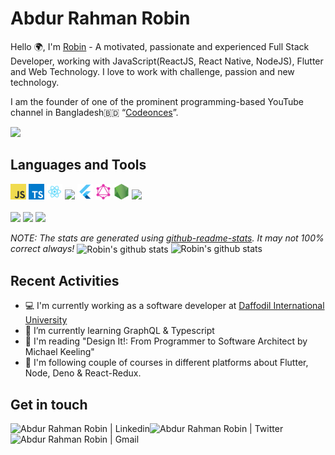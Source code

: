 # Abdur Rahman Robin
Hello 🌍, I'm [Robin](https://devrobin.vercel.app/) - A motivated, passionate and experienced Full Stack Developer, working with JavaScript(ReactJS, React Native, NodeJS), Flutter and Web Technology. I love to work with challenge, passion and new technology.

I am the founder of one of the prominent programming-based YouTube channel in Bangladesh🇧🇩 “[Codeonces](https://youtube.com/c/Codeonces)”.

![](https://komarev.com/ghpvc/?username=robin3317&label=Profile+Views&color=yellowgreen)

## Languages and Tools
<code><img height="25" src="https://raw.githubusercontent.com/github/explore/80688e429a7d4ef2fca1e82350fe8e3517d3494d/topics/javascript/javascript.png"></code>
<code><img height="25" src="https://raw.githubusercontent.com/github/explore/80688e429a7d4ef2fca1e82350fe8e3517d3494d/topics/typescript/typescript.png"></code>
<code><img height="25" src="https://raw.githubusercontent.com/github/explore/80688e429a7d4ef2fca1e82350fe8e3517d3494d/topics/react/react.png"></code>
<code><img height="25" src="https://redux.js.org/img/redux.svg"></code>
<code><img height="25" src="https://raw.githubusercontent.com/github/explore/80688e429a7d4ef2fca1e82350fe8e3517d3494d/topics/flutter/flutter.png"></code>
<code><img height="25" src="https://raw.githubusercontent.com/github/explore/5c058a388828bb5fde0bcafd4bc867b5bb3f26f3/topics/graphql/graphql.png"></code>
<code><img height="25" src="https://raw.githubusercontent.com/github/explore/80688e429a7d4ef2fca1e82350fe8e3517d3494d/topics/nodejs/nodejs.png"></code>
<code><img height="25" src="https://deno.land/logo.svg"></code>
<br /><br />
<code><img height="25" src="https://www.adobe.com/content/dam/cc/icons/xd.svg"></code>
<code><img height="25" src="https://www.adobe.com/content/dam/cc/icons/photoshop-mobile.svg"></code>
<code><img height="25" src="https://www.adobe.com/content/dam/cc/icons/pr_cc_app_RGB.svg"></code>

*NOTE: The stats are generated using [github-readme-stats](https://github.com/anuraghazra/github-readme-stats). It may not 100% correct always!*
<a><img align="center" src="https://github-readme-stats.vercel.app/api?username=robin3317&show_icons=true&theme=radical&line_height=27" alt="Robin's github stats" /></a>
<a><img align="top" src="https://github-readme-stats.vercel.app/api/top-langs/?username=robin3317&theme=radical&hide_langs_below=1&layout=compact" alt="Robin's github stats" /></a>

## Recent Activities
- 💻  I'm currently working as a software developer at [Daffodil International University](https://daffodilvarsity.edu.bd/)
- 🌱  I’m currently learning GraphQL & Typescript
- 📖  I'm reading "Design It!: From Programmer to Software Architect by Michael Keeling"
- 🎥  I'm following couple of courses in different platforms about Flutter, Node, Deno & React-Redux.

## Get in touch
<a href="https://www.linkedin.com/in/robin4java/">
  <img align="left" alt="Abdur Rahman Robin | Linkedin" src="https://img.icons8.com/color/48/000000/linkedin.png" />
</a>
<a href="https://twitter.com/robin4java">
  <img align="left" alt="Abdur Rahman Robin | Twitter" src="https://img.icons8.com/color/48/000000/twitter.png" />
</a>
<a href="mailto:abdurrahmanrobin47@gmail.com">
  <img align="left" alt="Abdur Rahman Robin | Gmail" src="https://img.icons8.com/color/48/000000/gmail.png" />
</a>
